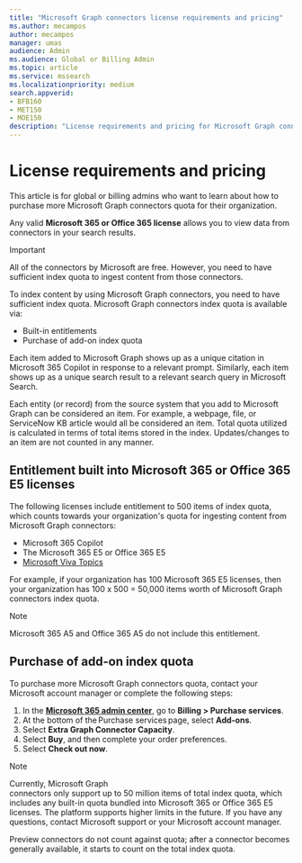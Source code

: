 ```yaml
---
title: "Microsoft Graph connectors license requirements and pricing"
ms.author: mecampos
author: mecampos
manager: umas
audience: Admin
ms.audience: Global or Billing Admin
ms.topic: article
ms.service: mssearch
ms.localizationpriority: medium
search.appverid:
- BFB160
- MET150
- MOE150
description: "License requirements and pricing for Microsoft Graph connectors for Microsoft Search."
---
```

<!---Previous ms.author: rusamai --->

# License requirements and pricing

This article is for global or billing admins who want to learn about how to purchase more Microsoft Graph connectors quota for their organization.

Any valid **Microsoft 365 or Office 365 license** allows you to view data from connectors in your search results.

>[!IMPORTANT]
>All of the connectors by Microsoft are free. However, you need to have sufficient index quota to ingest content from those connectors.

To index content by using Microsoft Graph connectors, you need to have sufficient index quota. Microsoft Graph connectors index quota is available via:

- Built-in entitlements
- Purchase of add-on index quota

Each item added to Microsoft Graph shows up as a unique citation in Microsoft 365 Copilot in response to a relevant prompt. Similarly, each item shows up as a unique search result to a relevant search query in Microsoft Search.

Each entity (or record) from the source system that you add to Microsoft Graph can be considered an item. For example, a webpage, file, or ServiceNow KB article would all be considered an item. Total quota utilized is calculated in terms of total items stored in the index. Updates/changes to an item are not counted in any manner.

## Entitlement built into Microsoft 365 or Office 365 E5 licenses

The following licenses include entitlement to 500 items of index quota, which counts towards your organization's quota for ingesting content from Microsoft Graph connectors:

*  Microsoft 365 Copilot
* The Microsoft 365 E5 or Office 365 E5
* [Microsoft Viva Topics](https://www.microsoft.com/microsoft-viva/topics?activetab=pivot:overviewtab)

For example, if your organization has 100 Microsoft 365 E5 licenses, then your organization has 100 x 500 = 50,000 items worth of Microsoft Graph connectors index quota.

<!---Comment requested in PR#143--->
> [!NOTE]
> Microsoft 365 A5 and Office 365 A5 do not include this entitlement.

## Purchase of add-on index quota
To purchase more Microsoft Graph connectors quota, contact your Microsoft account manager or complete the following steps:

1. In the **[Microsoft 365 admin center](https://admin.microsoft.com)**, go to **Billing > Purchase services**.
2. At the bottom of the Purchase services page, select **Add-ons**.
3. Select **Extra Graph Connector Capacity**.
4. Select **Buy**, and then complete your order preferences.
5. Select **Check out now**.

> [!NOTE]
> Currently, Microsoft Graph connectors only support up to 50 million items of total index quota, which includes any built-in quota bundled into Microsoft 365 or Office 365 E5 licenses. The platform supports higher limits in the future. If you have any questions, contact Microsoft support or your Microsoft account manager.
>
> Preview connectors do not count against quota; after a connector becomes generally available, it starts to count on the total index quota.
